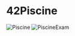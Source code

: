 # 42Piscine

![Piscine](https://user-images.githubusercontent.com/62741670/81486837-86612e00-920c-11ea-8f0b-882fb76ebb24.JPG)
![PiscineExam](https://user-images.githubusercontent.com/62741670/81486850-a09b0c00-920c-11ea-9165-8d0b95e98ed0.JPG)

